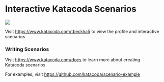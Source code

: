 # Interactive Katacoda Scenarios

[![](http://shields.katacoda.com/katacoda/tbeckha5/count.svg)](https://www.katacoda.com/tbeckha5 "Get your profile on Katacoda.com")

Visit https://www.katacoda.com/tbeckha5 to view the profile and interactive scenarios

### Writing Scenarios
Visit https://www.katacoda.com/docs to learn more about creating Katacoda scenarios

For examples, visit https://github.com/katacoda/scenario-example
